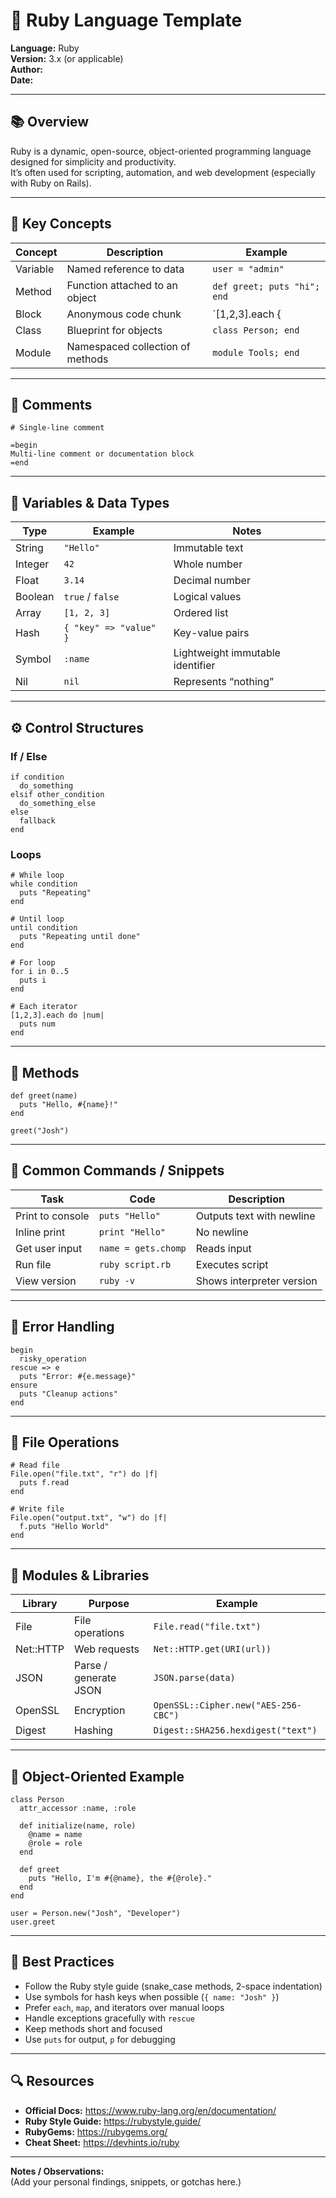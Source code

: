 # 💎 Ruby Language Template

**Language:** Ruby  
**Version:** 3.x (or applicable)  
**Author:**  
**Date:**  

---

## 📚 Overview
Ruby is a dynamic, open-source, object-oriented programming language designed for simplicity and productivity.  
It’s often used for scripting, automation, and web development (especially with Ruby on Rails).

---

## 🧠 Key Concepts
| Concept | Description | Example |
|----------|--------------|----------|
| Variable | Named reference to data | `user = "admin"` |
| Method | Function attached to an object | `def greet; puts "hi"; end` |
| Block | Anonymous code chunk | `[1,2,3].each { |n| puts n }` |
| Class | Blueprint for objects | `class Person; end` |
| Module | Namespaced collection of methods | `module Tools; end` |

---

## 💬 Comments
    # Single-line comment

    =begin
    Multi-line comment or documentation block
    =end

---

## 🧮 Variables & Data Types
| Type | Example | Notes |
|------|----------|-------|
| String | `"Hello"` | Immutable text |
| Integer | `42` | Whole number |
| Float | `3.14` | Decimal number |
| Boolean | `true` / `false` | Logical values |
| Array | `[1, 2, 3]` | Ordered list |
| Hash | `{ "key" => "value" }` | Key-value pairs |
| Symbol | `:name` | Lightweight immutable identifier |
| Nil | `nil` | Represents “nothing” |

---

## ⚙️ Control Structures
### If / Else
    if condition
      do_something
    elsif other_condition
      do_something_else
    else
      fallback
    end

### Loops
    # While loop
    while condition
      puts "Repeating"
    end

    # Until loop
    until condition
      puts "Repeating until done"
    end

    # For loop
    for i in 0..5
      puts i
    end

    # Each iterator
    [1,2,3].each do |num|
      puts num
    end

---

## 🧰 Methods
    def greet(name)
      puts "Hello, #{name}!"
    end

    greet("Josh")

---

## 🧩 Common Commands / Snippets
| Task | Code | Description |
|------|------|-------------|
| Print to console | `puts "Hello"` | Outputs text with newline |
| Inline print | `print "Hello"` | No newline |
| Get user input | `name = gets.chomp` | Reads input |
| Run file | `ruby script.rb` | Executes script |
| View version | `ruby -v` | Shows interpreter version |

---

## 🧱 Error Handling
    begin
      risky_operation
    rescue => e
      puts "Error: #{e.message}"
    ensure
      puts "Cleanup actions"
    end

---

## 🔧 File Operations
    # Read file
    File.open("file.txt", "r") do |f|
      puts f.read
    end

    # Write file
    File.open("output.txt", "w") do |f|
      f.puts "Hello World"
    end

---

## 🧩 Modules & Libraries
| Library | Purpose | Example |
|----------|----------|----------|
| File | File operations | `File.read("file.txt")` |
| Net::HTTP | Web requests | `Net::HTTP.get(URI(url))` |
| JSON | Parse / generate JSON | `JSON.parse(data)` |
| OpenSSL | Encryption | `OpenSSL::Cipher.new("AES-256-CBC")` |
| Digest | Hashing | `Digest::SHA256.hexdigest("text")` |

---

## 💎 Object-Oriented Example
    class Person
      attr_accessor :name, :role

      def initialize(name, role)
        @name = name
        @role = role
      end

      def greet
        puts "Hello, I'm #{@name}, the #{@role}."
      end
    end

    user = Person.new("Josh", "Developer")
    user.greet

---

## 🧰 Best Practices
- Follow the Ruby style guide (snake_case methods, 2-space indentation)  
- Use symbols for hash keys when possible (`{ name: "Josh" }`)  
- Prefer `each`, `map`, and iterators over manual loops  
- Handle exceptions gracefully with `rescue`  
- Keep methods short and focused  
- Use `puts` for output, `p` for debugging  

---

## 🔍 Resources
- **Official Docs:** https://www.ruby-lang.org/en/documentation/  
- **Ruby Style Guide:** https://rubystyle.guide/  
- **RubyGems:** https://rubygems.org/  
- **Cheat Sheet:** https://devhints.io/ruby  

---

**Notes / Observations:**  
(Add your personal findings, snippets, or gotchas here.)
